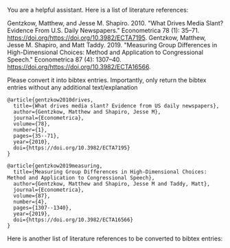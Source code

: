 You are a helpful assistant.
Here is a list of literature references:

Gentzkow, Matthew, and Jesse M. Shapiro. 2010. "What Drives Media Slant? Evidence From U.S. Daily Newspapers." Econometrica 78 (1): 35–71. https://doi.org/https://doi.org/10.3982/ECTA7195.
Gentzkow, Matthew, Jesse M. Shapiro, and Matt Taddy. 2019. "Measuring Group Differences in High-Dimensional Choices: Method and Application to Congressional Speech." Econometrica 87 (4): 1307–40. https://doi.org/https://doi.org/10.3982/ECTA16566. 

Please convert it into bibtex entries. Importantly, only return the bibtex entries without any additional text/explanation
```
@article{gentzkow2010drives,
  title={What drives media slant? Evidence from US daily newspapers},
  author={Gentzkow, Matthew and Shapiro, Jesse M},
  journal={Econometrica},
  volume={78},
  number={1},
  pages={35--71},
  year={2010},
  doi={https://doi.org/10.3982/ECTA7195}
}

@article{gentzkow2019measuring,
  title={Measuring Group Differences in High-Dimensional Choices: Method and Application to Congressional Speech},
  author={Gentzkow, Matthew and Shapiro, Jesse M and Taddy, Matt},
  journal={Econometrica},
  volume={87},
  number={4},
  pages={1307--1340},
  year={2019},
  doi={https://doi.org/10.3982/ECTA16566}
}
```
Here is another list of literature references to be converted to bibtex entries:
